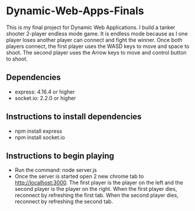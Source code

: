 # Dynamic-Web-Apps-Finals
This is my final project for Dynamic Web Applications. I build a tanker shooter 2-player endless mode game. It is endless mode because as I one player loses another player can connect and fight the winner. Once both players connect, the first player uses the WASD keys to move and space to shoot. The second player uses the Arrow keys to move and control button to shoot.

## Dependencies
 - express: 4.16.4 or higher
 - socket.io: 2.2.0 or higher

## Instructions to install dependencies
 - npm install express
 - npm install socket.io

## Instructions to begin playing

 - Run the command: node server.js
 - Once the server is started open 2 new chrome tab to [http://localhost:3000](http://localhost:3000/). The first player is the player on the left and the second player is the player on the right. When the first player dies, reconnect by refreshing the first tab. When the second player dies, reconnect by refreshing the second tab. 